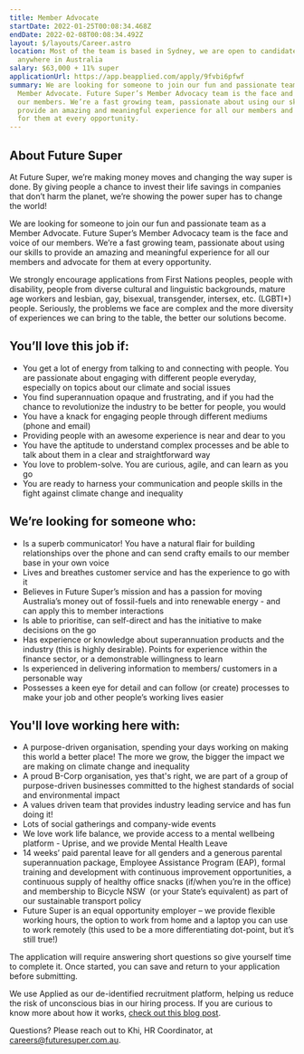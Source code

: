 ```yaml
---
title: Member Advocate
startDate: 2022-01-25T00:08:34.468Z
endDate: 2022-02-08T00:08:34.492Z
layout: $/layouts/Career.astro
location: Most of the team is based in Sydney, we are open to candidates from
  anywhere in Australia
salary: $63,000 + 11% super
applicationUrl: https://app.beapplied.com/apply/9fvbi6pfwf
summary: We are looking for someone to join our fun and passionate team as a
  Member Advocate. Future Super’s Member Advocacy team is the face and voice of
  our members. We’re a fast growing team, passionate about using our skills to
  provide an amazing and meaningful experience for all our members and advocate
  for them at every opportunity.
---
```

## About Future Super

At Future Super, we’re making money moves and changing the way super is done. By giving people a chance to invest their life savings in companies that don’t harm the planet, we’re showing the power super has to change the world! 

We are looking for someone to join our fun and passionate team as a Member Advocate. Future Super’s Member Advocacy team is the face and voice of our members. We’re a fast growing team, passionate about using our skills to provide an amazing and meaningful experience for all our members and advocate for them at every opportunity.

We strongly encourage applications from First Nations peoples, people with disability, people from diverse cultural and linguistic backgrounds, mature age workers and lesbian, gay, bisexual, transgender, intersex, etc. (LGBTI+) people. Seriously, the problems we face are complex and the more diversity of experiences we can bring to the table, the better our solutions become.

## You’ll love this job if:

* You get a lot of energy from talking to and connecting with people. You are passionate about engaging with different people everyday, especially on topics about our climate and social issues 
* You find superannuation opaque and frustrating, and if you had the chance to revolutionize the industry to be better for people, you would 
* You have a knack for engaging people through different mediums (phone and email) 
* Providing people with an awesome experience is near and dear to you
* You have the aptitude to understand complex processes and be able to talk about them in a clear and straightforward way 
* You love to problem-solve. You are curious, agile, and can learn as you go 
* You are ready to harness your communication and people skills in the fight against climate change and inequality 

## We’re looking for someone who:

* Is a superb communicator! You have a natural flair for building relationships over the phone and can send crafty emails to our member base in your own voice 
* Lives and breathes customer service and has the experience to go with it 
* Believes in Future Super’s mission and has a passion for moving Australia’s money out of fossil-fuels and into renewable energy - and can apply this to member interactions
* Is able to prioritise, can self-direct and has the initiative to make decisions on the go
* Has experience or knowledge about superannuation products and the industry (this is highly desirable). Points for experience within the finance sector, or a demonstrable willingness to learn
* Is experienced in delivering information to members/ customers in a personable way 
* Possesses a keen eye for detail and can follow (or create) processes to make your job and other people’s working lives easier

## You'll love working here with:

* A purpose-driven organisation, spending your days working on making this world a better place! The more we grow, the bigger the impact we are making on climate change and inequality
* A proud B-Corp organisation, yes that's right, we are part of a group of purpose-driven businesses committed to the highest standards of social and environmental impact
* A values driven team that provides industry leading service and has fun doing it!
* Lots of social gatherings and company-wide events
* We love work life balance, we provide access to a mental wellbeing platform - Uprise, and we provide Mental Health Leave
* 14 weeks’ paid parental leave for all genders and a generous parental superannuation package, Employee Assistance Program (EAP), formal training and development with continuous improvement opportunities, a continuous supply of healthy office snacks (if/when you’re in the office) and membership to Bicycle NSW  (or your State’s equivalent) as part of our sustainable transport policy
* Future Super is an equal opportunity employer – we provide flexible working hours, the option to work from home and a laptop you can use to work remotely (this used to be a more differentiating dot-point, but it’s still true!)

The application will require answering short questions so give yourself time to complete it. Once started, you can save and return to your application before submitting.

We use Applied as our de-identified recruitment platform, helping us reduce the risk of unconscious bias in our hiring process. If you are curious to know more about how it works, [check out this blog post](https://www.linkedin.com/pulse/how-de-identified-recruitment-improving-diversity-our-veronica/?trackingId=0MnwcX%2BBRQSOTl0oogaIbA%3D%3D).

Questions? Please reach out to Khi, HR Coordinator, at careers@futuresuper.com.au.
